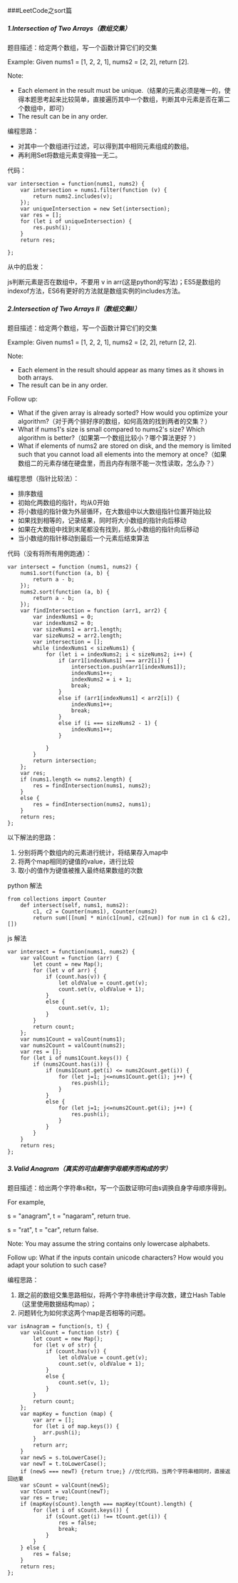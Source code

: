 ###LeetCode之sort篇
##### 1.Intersection of Two Arrays（数组交集）
题目描述：给定两个数组，写一个函数计算它们的交集

Example:
Given nums1 = [1, 2, 2, 1], nums2 = [2, 2], return [2].

Note:

- Each element in the result must be unique.（结果的元素必须是唯一的，使得本题思考起来比较简单，直接遍历其中一个数组，判断其中元素是否在第二个数组中，即可）
- The result can be in any order.

编程思路：

- 对其中一个数组进行过滤，可以得到其中相同元素组成的数组。
- 再利用Set将数组元素变得独一无二。

代码：
```
var intersection = function(nums1, nums2) {
    var intersection = nums1.filter(function (v) {
        return nums2.includes(v);
    });
    var uniqueIntersection = new Set(intersection);
    var res = [];
    for (let i of uniqueIntersection) {
        res.push(i);
    }
    return res;
    
};
```
从中的启发：

js判断元素是否在数组中，不要用 v in arr(这是python的写法)；ES5是数组的indexof方法，ES6有更好的方法就是数组实例的includes方法。
##### 2.Intersection of Two Arrays II（数组交集II）
题目描述：给定两个数组，写一个函数计算它们的交集

Example:
Given nums1 = [1, 2, 2, 1], nums2 = [2, 2], return [2, 2].

Note:
- Each element in the result should appear as many times as it shows in both arrays.
- The result can be in any order.

Follow up:
- What if the given array is already sorted? How would you optimize your algorithm?（对于两个排好序的数组，如何高效的找到两者的交集？）
- What if nums1's size is small compared to nums2's size? Which algorithm is better?（如果第一个数组比较小？哪个算法更好？）
- What if elements of nums2 are stored on disk, and the memory is limited such that you cannot load all elements into the memory at once?（如果数组二的元素存储在硬盘里，而且内存有限不能一次性读取，怎么办？）

编程思想（指针比较法）：

- 排序数组
- 初始化两数组的指针，均从0开始
- 将小数组的指针做为外层循环，在大数组中以大数组指针位置开始比较
- 如果找到相等的，记录结果，同时将大小数组的指针向后移动
- 如果在大数组中找到末尾都没有找到，那么小数组的指针向后移动
- 当小数组的指针移动到最后一个元素后结束算法

代码（没有将所有用例跑通）：
```
var intersect = function (nums1, nums2) {
    nums1.sort(function (a, b) {
        return a - b;
    });
    nums2.sort(function (a, b) {
        return a - b;
    });
    var findIntersection = function (arr1, arr2) {
        var indexNums1 = 0;
        var indexNums2 = 0;
        var sizeNums1 = arr1.length;
        var sizeNums2 = arr2.length;
        var intersection = [];
        while (indexNums1 < sizeNums1) {
            for (let i = indexNums2; i < sizeNums2; i++) {
                if (arr1[indexNums1] === arr2[i]) {
                    intersection.push(arr1[indexNums1]);
                    indexNums1++;
                    indexNums2 = i + 1;
                    break;
                } 
                else if (arr1[indexNums1] < arr2[i]) {
                    indexNums1++;
                    break;
                }
                else if (i === sizeNums2 - 1) {
                    indexNums1++;
                } 
                
            }
        }
        return intersection;
    };
    var res;
    if (nums1.length <= nums2.length) {
        res = findIntersection(nums1, nums2);
    }
    else {
        res = findIntersection(nums2, nums1);
    }
    return res;
};
```
以下解法的思路：
    
1. 分别将两个数组内的元素进行统计，将结果存入map中
2. 将两个map相同的键值的value，进行比较
3. 取小的值作为键值被推入最终结果数组的次数

python 解法
```
from collections import Counter
    def intersect(self, nums1, nums2):
        c1, c2 = Counter(nums1), Counter(nums2)
        return sum([[num] * min(c1[num], c2[num]) for num in c1 & c2], [])
```
js 解法
```
var intersect = function(nums1, nums2) {
    var valCount = function (arr) {
        let count = new Map();
        for (let v of arr) {
            if (count.has(v)) {
                let oldValue = count.get(v);
                count.set(v, oldValue + 1);
            }
            else {
                count.set(v, 1);
            }
        }
        return count;
    };
    var nums1Count = valCount(nums1);
    var nums2Count = valCount(nums2);
    var res = [];
    for (let i of nums1Count.keys()) {
        if (nums2Count.has(i)) {
            if (nums1Count.get(i) <= nums2Count.get(i)) {
                for (let j=1; j<=nums1Count.get(i); j++) {
                    res.push(i);
                }
            }
            else {
                for (let j=1; j<=nums2Count.get(i); j++) {
                    res.push(i);
                }
            }
        }
    }
    return res;
};
```
##### 3.Valid Anagram（真实的可由颠倒字母顺序而构成的字）
题目描述：给出两个字符串s和t，写一个函数证明t可由s调换自身字母顺序得到。

For example,

s = "anagram", t = "nagaram", return true.

s = "rat", t = "car", return false.

Note:
You may assume the string contains only lowercase alphabets.

Follow up:
What if the inputs contain unicode characters? How would you adapt your solution to such case?

编程思路：
1. 跟之前的数组交集思路相似，将两个字符串统计字母次数，建立Hash Table（这里使用数据结构map）；
1. 问题转化为如何求这两个map是否相等的问题。
```
var isAnagram = function(s, t) {
    var valCount = function (str) {
        let count = new Map();
        for (let v of str) {
            if (count.has(v)) {
                let oldValue = count.get(v);
                count.set(v, oldValue + 1);
            }
            else {
                count.set(v, 1);
            }
        }
        return count;
    };
    var mapKey = function (map) {
        var arr = [];
        for (let i of map.keys()) {
           arr.push(i); 
        }
        return arr;
    }
    var newS = s.toLowerCase();
    var newT = t.toLowerCase();
    if (newS === newT) {return true;} //优化代码，当两个字符串相同时，直接返回结果
    var sCount = valCount(newS);
    var tCount = valCount(newT);
    var res = true;
    if (mapKey(sCount).length === mapKey(tCount).length) {
        for (let i of sCount.keys()) {
            if (sCount.get(i) !== tCount.get(i)) {
                res = false;
                break;
            }
        }
    } else {
        res = false;
    }
    return res;
};
```
